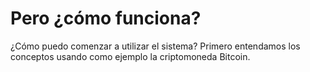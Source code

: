 # Pero ¿cómo funciona?

¿Cómo puedo comenzar a utilizar el sistema? Primero entendamos los conceptos usando como ejemplo la criptomoneda Bitcoin. 

 



